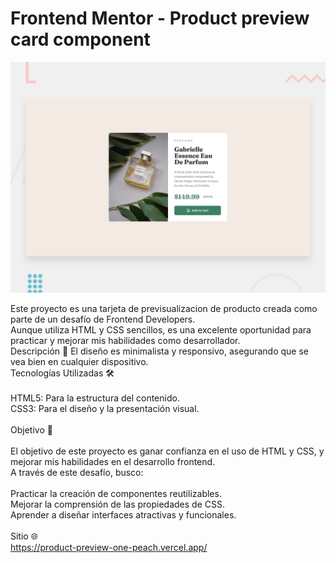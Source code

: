 # Frontend Mentor - Product preview card component

![Design preview for the Product preview card component coding challenge](./design/desktop-preview.jpg)

Este proyecto es una tarjeta de previsualizacion de producto creada como parte de un desafío de Frontend Developers. <br/> Aunque utiliza HTML y CSS sencillos, es una excelente oportunidad para practicar y mejorar mis habilidades como desarrollador.
<br/>
Descripción 📄
 El diseño es minimalista y responsivo, asegurando que se vea bien en cualquier dispositivo.
<br/>
Tecnologías Utilizadas 🛠️<br/>
<br/>
HTML5: Para la estructura del contenido.<br/>
CSS3: Para el diseño y la presentación visual.<br/>
<br/>
Objetivo 🎯<br/>
<br/>
El objetivo de este proyecto es ganar confianza en el uso de HTML y CSS, y mejorar mis habilidades en el desarrollo frontend. <br/> 
A través de este desafío, busco:<br/>
<br/>
Practicar la creación de componentes reutilizables.<br/>
Mejorar la comprensión de las propiedades de CSS.<br/>
Aprender a diseñar interfaces atractivas y funcionales.<br/>
<br/>
Sitio 🌐<br/>
https://product-preview-one-peach.vercel.app/
